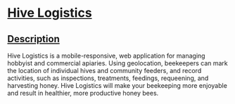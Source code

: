 # [Hive Logistics](#title)


## [Description](#description)
Hive Logistics is a mobile-responsive, web application for managing hobbyist and commercial apiaries. Using geolocation, beekeepers can mark the location of individual hives and community feeders, and record activities, such as inspections, treatments, feedings, requeening, and harvesting honey. Hive Logistics will make your beekeeping more enjoyable and result in healthier, more productive honey bees.
